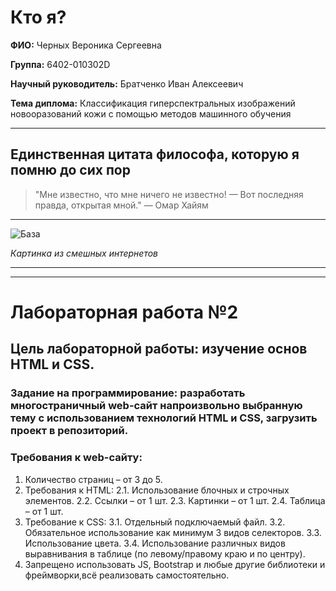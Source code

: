 # Кто я?

**ФИО:** Черных Вероника Сергеевна  

**Группа:** 6402-010302D 

**Научный руководитель:** Братченко Иван Алексеевич 

**Тема диплома:** Классификация гиперспектральных изображений новооразований кожи с помощью методов машинного обучения

---

## Единственная цитата философа, которую я помню до сих пор

> "Мне известно, что мне ничего не известно! — Вот последняя правда, открытая мной." —  Омар Хайям

---


![База](../web6402chernykhvs/lab2/img/image.png)

*Картинка из смешных интернетов*

---
---

# Лабораторная работа №2
## Цель лабораторной работы: изучение основ HTML и CSS.
### Задание на программирование: разработать многостраничный web-сайт напроизвольно выбранную тему с использованием технологий HTML и CSS, загрузить проект в репозиторий.
### Требования к web-сайту:
1. Количество страниц – от 3 до 5.
2. Требования к HTML:
2.1. Использование блочных и строчных элементов.
2.2. Ссылки – от 1 шт.
2.3. Картинки – от 1 шт.
2.4. Таблица – от 1 шт.
3. Требование к CSS:
3.1. Отдельный подключаемый файл.
3.2. Обязательное использование как минимум 3 видов селекторов.
3.3. Использование цвета.
3.4. Использование различных видов выравнивания в таблице (по левому/правому краю и по центру).
4. Запрещено использовать JS, Bootstrap и любые другие библиотеки и фреймворки,всё реализовать самостоятельно.
